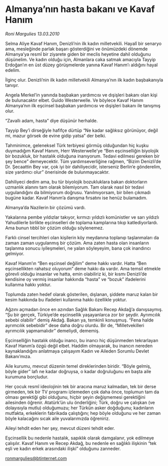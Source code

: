 # Almanya’nın hasta bakanı ve Kavaf Hanım

*Roni Margulies 13.03.2010*

<div class="yazi"><p>Selma Aliye Kavaf Hanım, Denizli’nin ilk kadın milletvekili. Hayalî bir senaryo ama, mesleğinde parlak başarı gösterdiğini ve önümüzdeki dönemde Almanya’ya resmî bir ziyarete giden bir meclis heyetine dahil olduğunu düşünelim. Ve kadın olduğu için, Almanlara caka satmak amacıyla Tayyip Erdoğan’ın en üst düzey görüşmelerde yanına Kavaf Hanım’ı aldığını hayal edelim.</p>
<p>İlginç olur. Denizli’nin ilk kadın milletvekili Almanya’nın ilk kadın başbakanıyla tanışır.</p>
<p>Angela Merkel’in yanında başbakan yardımcısı ve dışişleri bakanı olan kişi de bulunacaktır elbet. Guido Westerwelle. Ve böylece Kavaf Hanım Almanya’nın ilk eşcinsel başbakan yardımcısı ve dışişleri bakanı ile tanışmış olur.</p>
<p>“Zavallı adam, hasta” diye düşünür herhalde.</p>
<p>Tayyip Bey’i dirseğiyle hafifçe dürtüp “Ne kadar sağlıksız görünüyor, değil mi, mazur görsek de evine gidip yatsa” der belki.</p>
<p>Tahminimce, geleneksel Türk terbiyesi görmüş olduğundan hiç kuşku duymadığım Kavaf Hanım, Herr Westerwelle’ye “Ben eşcinselliğin biyolojik bir bozukluk, bir hastalık olduğuna inanıyorum. Tedavi edilmesi gereken bir şey bence” demeyecektir. Tüm yardımseverliğine rağmen, “Bizim Denizli’de Dr. Şecaattin Bey var, çok iyi bir dahiliyecidir, isterseniz Berlin’e gönderelim, size yardımcı olur” önerisinde de bulunmayacaktır.</p>
<p>Dahiliyeci dedim ama, bu tür biyolojik bozukluklara bakan doktorların uzmanlık alanını tam olarak bilemiyorum. Tam olarak nasıl bir tedavi uygulandığını da bilmiyorum doğrusu. Yanılmıyorsam, bir bilen çıkmadı bugüne kadar. Kavaf Hanım’a danışma fırsatını ise henüz bulamadım.</p>
<p>Almanya’da Nazilerin bir çözümü vardı.</p>
<p>Yakalarına pembe yıldızlar takıyor, kırmızı yıldızlı komünistler ve sarı yıldızlı Yahudilerle birlikte eşcinselleri de toplama kamplarına tıkıp katlediyorlardı. Ama bunun tıbbî bir çözüm olduğu söylenemez.</p>
<p>Farklı cinsel tercihleri olan kişilerin köy meydanına toplanıp taşlanmaları da zaman zaman uygulanmış bir çözüm. Ama zaten hasta olan insanların taşlanma sonucu iyileşmeleri, ne yalan söyleyeyim, bana çok inandırıcı gelmiyor.</p>
<p>Kavaf Hanım’ın “Ben eşcinsel değilim” deme hakkı vardır. Hatta “Ben eşcinsellikten rahatsız oluyorum” deme hakkı da vardır. Ama temsil etmekle görevli olduğu insanlar ve hatta, emin olabiliriz ki, bir kısmı Denizli’de kendisine oy vermiş insanlar hakkında “hasta” ve “bozuk” ifadelerini kullanma hakkı yoktur.</p>
<p>Toplumda zaten hedef olarak gösterilen, dışlanan, şiddete maruz kalan bir kesim hakkında bu ifadeleri kullanma hakkı özellikle yoktur.</p>
<p>Ağzını açmadan önce en azından Sağlık Bakanı Recep Akdağ’a danışsaymış. “Şu bir gerçek, Türkiye’de eşcinsellik yaşayanlarca zor bir şeydir. Ayrımcılık sebebi olabilir” demiş Akdağ. Bakan ya, temkinli konuşmuş. “Fena halde ayrımcılık sebebidir” dese daha doğru olurdu. Bir de, “Milletvekilleri ayrımcılık yapmamalıdır” demeliydi, dememiş.</p>
<p>Eşcinselliğin hastalık olduğu inancı, bu inancı hiç düşünmeden tekrarlayan Kavaf Hanım’a özgü değil elbet. Haddim olmayarak, bu inancın nereden kaynaklandığını anlatmaya çalışayım Kadın ve Aileden Sorumlu Devlet Bakanı’mıza.</p>
<p>Aile kurumu, mevcut düzenin temel direklerinden biridir. “Böyle gelmiş, böyle gider” lafı ne kadar doğruysa, o kadar doğruluğunu en başta aile kurumuna borçludur.</p>
<p>Her çocuk resmî ideolojinin tek bir aracına maruz kalmadan, tek bir derse girmeden, tek bir TV programı izlemeden çok daha önce, toplumun tam da olması gerektiği gibi olduğunu, hiçbir şeyin değişmemesi gerektiğini ailesinden öğrenir. Atatürk’ün ulu önderliğini; Türk, doğru ve çalışkan (ve dolayısıyla mutlu) olduğumuzu; her Türkün asker doğduğunu; kadınların mutfakta, erkeklerin fabrikada çalıştığını; hep böyle olduğunu ve her zaman böyle kalacağını sıcak aile yuvalarımızda öğreniriz.</p>
<p>Aileyi tehdit eden her şey, mevcut düzeni tehdit eder.</p>
<p>Eşcinsellik bu nedenle hastalık, sapıklık olarak damgalanır, yok edilmeye çalışılır. Kavaf Hanım ve Recep Akdağ, bu nedenle en sağlıklı ilişkinin “tek eşli ve kadın erkek arasındaki ilişki” olduğunu zanneder.</p>
<p><a href="mailto:ronmargulies@btinternet.com">ronmargulies@btinternet.com</a></p>
</div>
